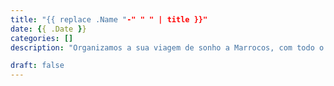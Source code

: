```yaml
---
title: "{{ replace .Name "-" " " | title }}"
date: {{ .Date }}
categories: []
description: "Organizamos a sua viagem de sonho a Marrocos, com todo o conforto e segurança, para que possa experienciar este país em todo o seu esplendor."

draft: false
---
```


